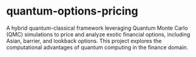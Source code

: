 # quantum-options-pricing
A hybrid quantum-classical framework leveraging Quantum Monte Carlo (QMC) simulations to price and analyze exotic financial options, including Asian, barrier, and lookback options. This project explores the computational advantages of quantum computing in the finance domain.
